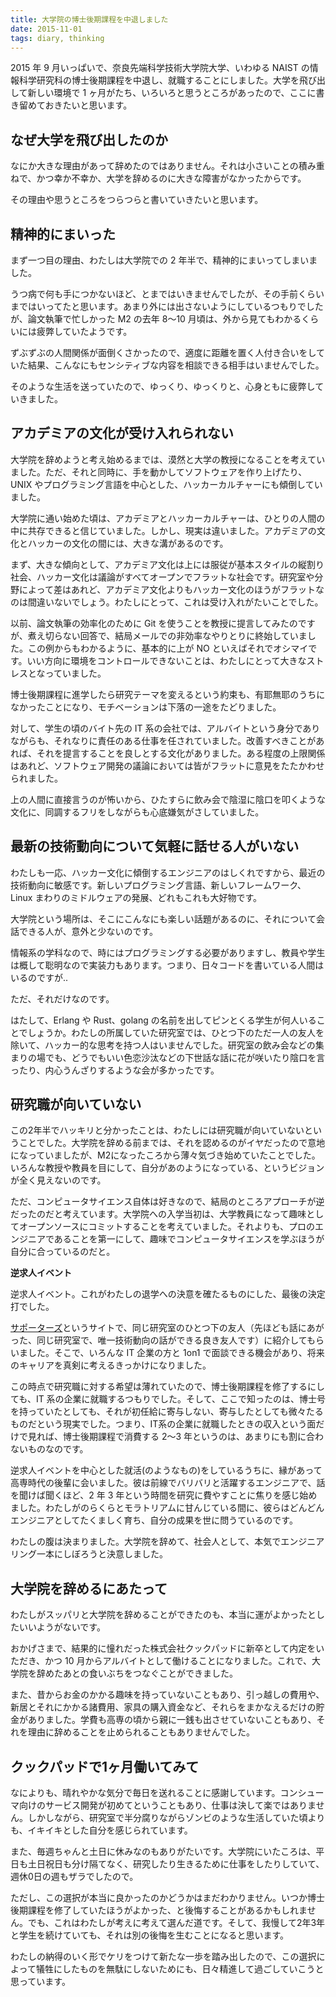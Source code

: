 ```yaml
---
title: 大学院の博士後期課程を中退しました
date: 2015-11-01
tags: diary, thinking
---
```


2015 年 9 月いっぱいで、奈良先端科学技術大学院大学、いわゆる NAIST の情報科学研究科の博士後期課程を中退し、就職することにしました。大学を飛び出して新しい環境で 1 ヶ月がたち、いろいろと思うところがあったので、ここに書き留めておきたいと思います。

## なぜ大学を飛び出したのか

なにか大きな理由があって辞めたのではありません。それは小さいことの積み重ねで、かつ幸か不幸か、大学を辞めるのに大きな障害がなかったからです。

その理由や思うところをつらつらと書いていきたいと思います。

## 精神的にまいった

まず一つ目の理由、わたしは大学院での 2 年半で、精神的にまいってしまいました。

うつ病で何も手につかないほど、とまではいきませんでしたが、その手前くらいまではいってたと思います。あまり外には出さないようにしているつもりでしたが、論文執筆で忙しかった M2 の去年 8〜10 月頃は、外から見てもわかるくらいには疲弊していたようです。

ずぶずぶの人間関係が面倒くさかったので、適度に距離を置く人付き合いをしていた結果、こんなにもセンシティブな内容を相談できる相手はいませんでした。

そのような生活を送っていたので、ゆっくり、ゆっくりと、心身ともに疲弊していきました。

## アカデミアの文化が受け入れられない

大学院を辞めようと考え始めるまでは、漠然と大学の教授になることを考えていました。ただ、それと同時に、手を動かしてソフトウェアを作り上げたり、UNIX やプログラミング言語を中心とした、ハッカーカルチャーにも傾倒していました。

大学院に通い始めた頃は、アカデミアとハッカーカルチャーは、ひとりの人間の中に共存できると信じていました。しかし、現実は違いました。アカデミアの文化とハッカーの文化の間には、大きな溝があるのです。

まず、大きな傾向として、アカデミア文化は上には服従が基本スタイルの縦割り社会、ハッカー文化は議論がすべてオープンでフラットな社会です。研究室や分野によって差はあれど、アカデミア文化よりもハッカー文化のほうがフラットなのは間違いないでしょう。わたしにとって、これは受け入れがたいことでした。

以前、論文執筆の効率化のために Git を使うことを教授に提言してみたのですが、煮え切らない回答で、結局メールでの非効率なやりとりに終始していました。この例からもわかるように、基本的に上が NO といえばそれでオシマイです。いい方向に環境をコントロールできないことは、わたしにとって大きなストレスとなっていました。

博士後期課程に進学したら研究テーマを変えるという約束も、有耶無耶のうちになかったことになり、モチベーションは下落の一途をたどりました。

対して、学生の頃のバイト先の IT 系の会社では、アルバイトという身分でありながらも、それなりに責任のある仕事を任されていました。改善すべきことがあれば、それを提言することを良しとする文化がありました。ある程度の上限関係はあれど、ソフトウェア開発の議論においては皆がフラットに意見をたたかわせられました。

上の人間に直接言うのが怖いから、ひたすらに飲み会で陰湿に陰口を叩くような文化に、同調するフリをしながらも心底嫌気がさしていました。

## 最新の技術動向について気軽に話せる人がいない

わたしも一応、ハッカー文化に傾倒するエンジニアのはしくれですから、最近の技術動向に敏感です。新しいプログラミング言語、新しいフレームワーク、Linux まわりのミドルウェアの発展、どれもこれも大好物です。

大学院という場所は、そこにこんなにも楽しい話題があるのに、それについて会話できる人が、意外と少ないのです。

情報系の学科なので、時にはプログラミングする必要がありますし、教員や学生は概して聡明なので実装力もあります。つまり、日々コードを書いている人間はいるのですが..

ただ、それだけなのです。

はたして、Erlang や Rust、golang の名前を出してピンとくる学生が何人いることでしょうか。わたしの所属していた研究室では、ひとつ下のただ一人の友人を除いて、ハッカー的な思考を持つ人はいませんでした。研究室の飲み会などの集まりの場でも、どうでもいい色恋沙汰などの下世話な話に花が咲いたり陰口を言ったり、内心うんざりするような会が多かったです。

## 研究職が向いていない

この2年半でハッキリと分かったことは、わたしには研究職が向いていないということでした。大学院を辞める前までは、それを認めるのがイヤだったので意地になっていましたが、M2になったころから薄々気づき始めていたことでした。いろんな教授や教員を目にして、自分があのようになっている、というビジョンが全く見えないのです。

ただ、コンピュータサイエンス自体は好きなので、結局のところアプローチが逆だったのだと考えています。大学院への入学当初は、大学教員になって趣味としてオープンソースにコミットすることを考えていました。それよりも、プロのエンジニアであることを第一にして、趣味でコンピュータサイエンスを学ぶほうが自分に合っているのだと。

**逆求人イベント**

逆求人イベント。これがわたしの退学への決意を確たるものにした、最後の決定打でした。

[サポーターズ](https://supporterz.jp/)というサイトで、同じ研究室のひとつ下の友人（先ほども話にあがった、同じ研究室で、唯一技術動向の話ができる良き友人です）に紹介してもらいました。そこで、いろんな IT 企業の方と 1on1 で面談できる機会があり、将来のキャリアを真剣に考えるきっかけになりました。

この時点で研究職に対する希望は薄れていたので、博士後期課程を修了するにしても、IT 系の企業に就職するつもりでした。そして、ここで知ったのは、博士号を持っていたとしても、それが初任給に寄与しない、寄与したとしても微々たるものだという現実でした。つまり、IT系の企業に就職したときの収入という面だけで見れば、博士後期課程で消費する 2〜3 年というのは、あまりにも割に合わないものなのです。

逆求人イベントを中心とした就活(のようなもの)をしているうちに、縁があって高専時代の後輩に会いました。彼は前線でバリバリと活躍するエンジニアで、話を聞けば聞くほど、2 年 3 年という時間を研究に費やすことに焦りを感じ始めました。わたしがのらくらとモラトリアムに甘んじている間に、彼らはどんどんエンジニアとしてたくましく育ち、自分の成果を世に問うているのです。

わたしの腹は決まりました。大学院を辞めて、社会人として、本気でエンジニアリング一本にしぼろうと決意しました。

## 大学院を辞めるにあたって

わたしがスッパリと大学院を辞めることができたのも、本当に運がよかったとしたいいようがないです。

おかげさまで、結果的に憧れだった株式会社クックパッドに新卒として内定をいただき、かつ 10 月からアルバイトとして働けることになりました。これで、大学院を辞めたあとの食いぶちをつなぐことができました。

また、昔からお金のかかる趣味を持っていないこともあり、引っ越しの費用や、新居とそれにかかる諸費用、家具の購入資金など、それらをまかなえるだけの貯金がありました。学費も高専の頃から親に一銭も出させていないこともあり、それを理由に辞めることを止められることもありませんでした。

## クックパッドで1ヶ月働いてみて

なによりも、晴れやかな気分で毎日を送れることに感謝しています。コンシューマ向けのサービス開発が初めてということもあり、仕事は決して楽ではありません。しかしながら、研究室で半分腐りながらゾンビのような生活していた頃よりも、イキイキとした自分を感じられています。

また、毎週ちゃんと土日に休みなのもありがたいです。大学院にいたころは、平日も土日祝日も分け隔てなく、研究したり生きるために仕事をしたりしていて、週休0日の週もザラでしたので。

ただし、この選択が本当に良かったのかどうかはまだわかりません。いつか博士後期課程を修了していたほうがよかった、と後悔することがあるかもしれません。でも、これはわたしが考えに考えて選んだ道です。そして、我慢して2年3年と学生を続けていても、それは別の後悔を生むことになると思います。

わたしの納得のいく形でケリをつけて新たな一歩を踏み出したので、この選択によって犠牲にしたものを無駄にしないためにも、日々精進して過ごしていこうと思っています。
